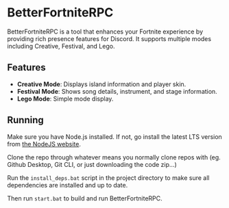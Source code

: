 # BetterFortniteRPC

BetterFortniteRPC is a tool that enhances your Fortnite experience by providing rich presence features for Discord. It supports multiple modes including Creative, Festival, and Lego.

## Features

- **Creative Mode**: Displays island information and player skin.
- **Festival Mode**: Shows song details, instrument, and stage information.
- **Lego Mode**: Simple mode display.

## Running

Make sure you have Node.js installed. If not, go install the latest LTS version from [the NodeJS website](https://nodejs.org/en/download/prebuilt-installer).

Clone the repo through whatever means you normally clone repos with (eg. Github Desktop, Git CLI, or just downloading the code zip...)

Run the `install_deps.bat` script in the project directory to make sure all dependencies are installed and up to date.

Then run `start.bat` to build and run BetterFortniteRPC.